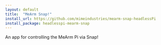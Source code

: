 ```yaml
---
layout: default
title:  "MeArm Snap!"
install_url: https://github.com/mimeindustries/mearm-snap-headlessPi
install_package: headlesspi-mearm-snap
---
```

An app for controlling the MeArm Pi via Snap!